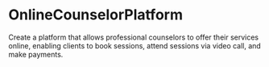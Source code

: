 # OnlineCounselorPlatform
Create a platform that allows professional counselors to offer their services online, enabling clients to book sessions, attend sessions via video call, and make payments.

